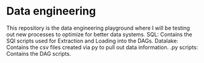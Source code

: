 # Data engineering

This repository is the data engineering playground where I will be testing out new processes to optimize for better data systems.
SQL: Contains the SQl scripts used for Extraction and Loading into the DAGs.
Datalake: Contains the csv files created via py to pull out data information.
.py scripts: Contains the DAG scripts.
